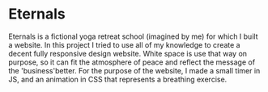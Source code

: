 # Eternals

Eternals is a fictional yoga retreat school (imagined by me) for which I built a website. 
In this project I tried to use all of my knowledge to create a decent fully responsive design website. White space is use that way on purpose, so it can fit the atmosphere of peace and reflect the message of the 'business'better. For the purpose of the website, I made a small timer in JS, and an animation in CSS that represents a breathing exercise.  
